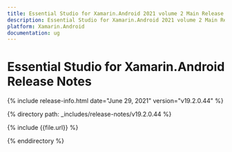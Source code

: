 ```yaml
---
title: Essential Studio for Xamarin.Android 2021 volume 2 Main Release Notes  
description: Essential Studio for Xamarin.Android 2021 volume 2 Main Release Notes  
platform: Xamarin.Android
documentation: ug
---
```


# Essential Studio for Xamarin.Android  Release Notes  

{% include release-info.html date="June 29, 2021"  version="v19.2.0.44" %} 


{% directory path: _includes/release-notes/v19.2.0.44 %}

{% include {{file.url}} %}

{% enddirectory %}